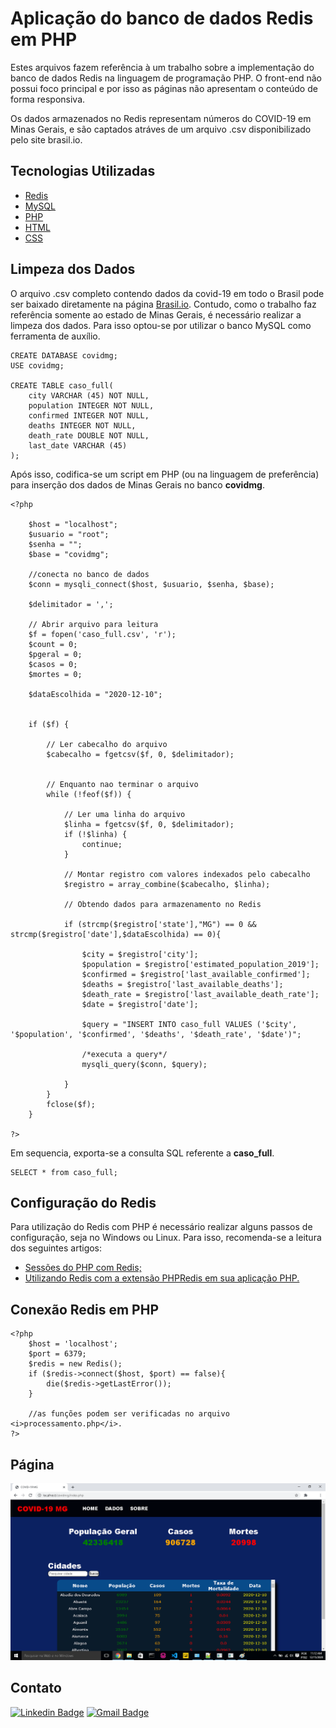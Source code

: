 # Aplicação do banco de dados Redis em PHP

Estes arquivos fazem referência à um trabalho sobre a implementação do banco de dados Redis na linguagem de programação PHP. O front-end não possui foco principal e por isso as páginas não apresentam o conteúdo de forma responsiva.

Os dados armazenados no Redis representam números do COVID-19 em Minas Gerais, e são captados atráves de um arquivo .csv disponibilizado pelo site brasil.io.

<h2> Tecnologias Utilizadas </h2>

- [Redis](https://redis.io/)
- [MySQL](https://www.mysql.com/)
- [PHP](https://www.php.net/)
- [HTML](https://developer.mozilla.org/pt-BR/docs/Web/HTML)
- [CSS](https://devdocs.io/css/)

<h2> Limpeza dos Dados </h2>

O arquivo .csv completo contendo dados da covid-19 em todo o Brasil pode ser baixado diretamente na página <a href="https://brasil.io/dataset/covid19/caso_full/">Brasil.io</a>. Contudo, como o trabalho faz referência somente ao estado de Minas Gerais, é necessário realizar a limpeza dos dados. Para isso optou-se por utilizar o banco MySQL como ferramenta de auxílio.

```
CREATE DATABASE covidmg;
USE covidmg;

CREATE TABLE caso_full(
    city VARCHAR (45) NOT NULL,
    population INTEGER NOT NULL,
    confirmed INTEGER NOT NULL,
    deaths INTEGER NOT NULL,
    death_rate DOUBLE NOT NULL,
    last_date VARCHAR (45)
);
```
Após isso, codifica-se um script em PHP (ou na linguagem de preferência) para inserção dos dados de Minas Gerais no banco <b>covidmg</b>.
```
<?php

    $host = "localhost";
	$usuario = "root";
	$senha = "";
	$base = "covidmg";

	//conecta no banco de dados
	$conn = mysqli_connect($host, $usuario, $senha, $base);

	$delimitador = ',';

	// Abrir arquivo para leitura
	$f = fopen('caso_full.csv', 'r');
	$count = 0;
	$pgeral = 0;
	$casos = 0;
	$mortes = 0;
	
	$dataEscolhida = "2020-12-10";
	
	
	if ($f) { 

		// Ler cabecalho do arquivo
		$cabecalho = fgetcsv($f, 0, $delimitador);
		
	
		// Enquanto nao terminar o arquivo
		while (!feof($f)) { 

			// Ler uma linha do arquivo
			$linha = fgetcsv($f, 0, $delimitador);
			if (!$linha) {
				continue;
			}

			// Montar registro com valores indexados pelo cabecalho
			$registro = array_combine($cabecalho, $linha);

			// Obtendo dados para armazenamento no Redis
			
			if (strcmp($registro['state'],"MG") == 0 && strcmp($registro['date'],$dataEscolhida) == 0){
				
				$city = $registro['city'];
				$population = $registro['estimated_population_2019'];
				$confirmed = $registro['last_available_confirmed'];
				$deaths = $registro['last_available_deaths'];
				$death_rate = $registro['last_available_death_rate'];
				$date = $registro['date'];		
				
				$query = "INSERT INTO caso_full VALUES ('$city', '$population', '$confirmed', '$deaths', '$death_rate', '$date')";
				
				/*executa a query*/
				mysqli_query($conn, $query);
				
			}
		}
		fclose($f);
	}

?>

```
Em sequencia, exporta-se a consulta SQL referente a <b>caso_full</b>. 

```
SELECT * from caso_full;

```

<h2> Configuração do Redis </h2>

Para utilização do Redis com PHP é necessário realizar alguns passos de configuração, seja no Windows ou Linux. Para isso, recomenda-se a leitura dos seguintes artigos:

- [Sessões do PHP com Redis;](https://imasters.com.br/back-end/sessoes-php-com-redis)
- [Utilizando Redis com a extensão PHPRedis em sua aplicação PHP.](https://medium.com/@brenodouglas/utilizando-redis-com-a-extens%C3%A3o-phpredis-em-sua-aplica%C3%A7%C3%A3o-php-e81d4e2762fd)

<h2> Conexão Redis em PHP </h2>

```
<?php
	$host = 'localhost';
	$port = 6379;
	$redis = new Redis();
	if ($redis->connect($host, $port) == false){
	    die($redis->getLastError());
	}
	
	//as funções podem ser verificadas no arquivo <i>processamento.php</i>.
?>
```

<h2> Página </h2>

<img src="estilo/img_pagina.png">
  

<h2> Contato </h2>

[![Linkedin Badge](https://img.shields.io/badge/-Otávio-blue?style=flat-square&logo=Linkedin&logoColor=white&link=https://www.linkedin.com/in/otaviosilva22/)](https://www.linkedin.com/in/otaviosilva22/)
[![Gmail Badge](https://img.shields.io/badge/-otavio.ssilva22@gmail.com-c14438?style=flat-square&logo=Gmail&logoColor=white&link=mailto:otavio.ssilva22@gmail.com)](mailto:otavio.ssilva22@gmail.com)

